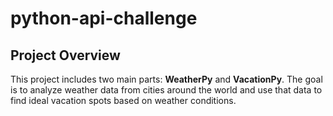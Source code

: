 # python-api-challenge

## Project Overview
This project includes two main parts: **WeatherPy** and **VacationPy**. The goal is to analyze weather data from cities around the world and use that data to find ideal vacation spots based on weather conditions.
